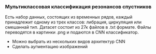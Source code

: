 ### Мультиклассовая классификация резонансов спустников

Есть набор данных, состоящих из временных рядов, каждый принадлежит одному из трех классов: либрация, циркуляция или смешаннай тип. Датасет состоит из 27к файлов в .txt формате.
Файлы переводятся в картинки .png и подаются в CNN классификатор.

* Можно выбрать из нескольких видов архитектур CNN
* Сделать аугментацию изображений
